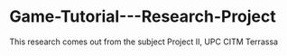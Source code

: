# Game-Tutorial---Research-Project
This research comes out from the subject Project II, UPC CITM Terrassa
